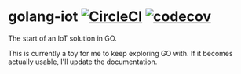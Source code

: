 # golang-iot [![CircleCI](https://circleci.com/gh/jacob-ebey/golang-iot.svg?style=svg)](https://circleci.com/gh/jacob-ebey/golang-iot) [![codecov](https://codecov.io/gh/jacob-ebey/golang-iot/branch/master/graph/badge.svg)](https://codecov.io/gh/jacob-ebey/golang-iot)
The start of an IoT solution in GO.

This is currently a toy for me to keep exploring GO with. If it becomes actually usable, I'll update the documentation.
